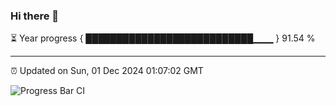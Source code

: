 ### Hi there 👋

⏳ Year progress { ███████████████████████████▁▁▁ } 91.54 %

---

⏰ Updated on Sun, 01 Dec 2024 01:07:02 GMT

![Progress Bar CI](https://github.com/code-lakshay/GitHub-Actions-Demo/workflows/Progress%20Bar%20CI/badge.svg)
